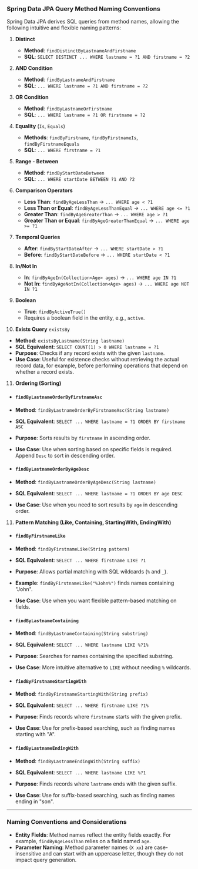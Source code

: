 
### Spring Data JPA Query Method Naming Conventions

Spring Data JPA derives SQL queries from method names, allowing the following intuitive and flexible naming patterns:

1. **Distinct**  
   - **Method**: `findDistinctByLastnameAndFirstname`
   - **SQL**: `SELECT DISTINCT ... WHERE lastname = ?1 AND firstname = ?2`

2. **AND Condition**  
   - **Method**: `findByLastnameAndFirstname`
   - **SQL**: `... WHERE lastname = ?1 AND firstname = ?2`

3. **OR Condition**  
   - **Method**: `findByLastnameOrFirstname`
   - **SQL**: `... WHERE lastname = ?1 OR firstname = ?2`

4. **Equality** (`Is`, `Equals`)  
   - **Methods**: `findByFirstname`, `findByFirstnameIs`, `findByFirstnameEquals`
   - **SQL**: `... WHERE firstname = ?1`

5. **Range - Between**  
   - **Method**: `findByStartDateBetween`
   - **SQL**: `... WHERE startDate BETWEEN ?1 AND ?2`

6. **Comparison Operators**  
   - **Less Than**: `findByAgeLessThan` → `... WHERE age < ?1`
   - **Less Than or Equal**: `findByAgeLessThanEqual` → `... WHERE age <= ?1`
   - **Greater Than**: `findByAgeGreaterThan` → `... WHERE age > ?1`
   - **Greater Than or Equal**: `findByAgeGreaterThanEqual` → `... WHERE age >= ?1`

7. **Temporal Queries**  
   - **After**: `findByStartDateAfter` → `... WHERE startDate > ?1`
   - **Before**: `findByStartDateBefore` → `... WHERE startDate < ?1`

8. **In/Not In**  
   - **In**: `findByAgeIn(Collection<Age> ages)` → `... WHERE age IN ?1`
   - **Not In**: `findByAgeNotIn(Collection<Age> ages)` → `... WHERE age NOT IN ?1`

9. **Boolean**  
   - **True**: `findByActiveTrue()`  
   - Requires a boolean field in the entity, e.g., `active`.


10. **Exists Query** `existsBy`
- **Method**: `existsByLastname(String lastname)`
- **SQL Equivalent**: `SELECT COUNT(1) > 0 WHERE lastname = ?1`
- **Purpose**: Checks if any record exists with the given `lastname`.
- **Use Case**: Useful for existence checks without retrieving the actual record data, for example, before performing operations that depend on whether a record exists.

11. **Ordering (Sorting)**

- #### `findByLastnameOrderByFirstnameAsc`
- **Method**: `findByLastnameOrderByFirstnameAsc(String lastname)`
- **SQL Equivalent**: `SELECT ... WHERE lastname = ?1 ORDER BY firstname ASC`
- **Purpose**: Sorts results by `firstname` in ascending order.
- **Use Case**: Use when sorting based on specific fields is required. Append `Desc` to sort in descending order.

- #### `findByLastnameOrderByAgeDesc`
- **Method**: `findByLastnameOrderByAgeDesc(String lastname)`
- **SQL Equivalent**: `SELECT ... WHERE lastname = ?1 ORDER BY age DESC`
- **Use Case**: Use when you need to sort results by `age` in descending order.


11. **Pattern Matching (Like, Containing, StartingWith, EndingWith)**

- #### `findByFirstnameLike`
- **Method**: `findByFirstnameLike(String pattern)`
- **SQL Equivalent**: `SELECT ... WHERE firstname LIKE ?1`
- **Purpose**: Allows partial matching with SQL wildcards (`%` and `_`).
- **Example**: `findByFirstnameLike("%John%")` finds names containing "John".
- **Use Case**: Use when you want flexible pattern-based matching on fields.

- #### `findByLastnameContaining`
- **Method**: `findByLastnameContaining(String substring)`
- **SQL Equivalent**: `SELECT ... WHERE lastname LIKE %?1%`
- **Purpose**: Searches for names containing the specified substring.
- **Use Case**: More intuitive alternative to `LIKE` without needing `%` wildcards.

- #### `findByFirstnameStartingWith`
- **Method**: `findByFirstnameStartingWith(String prefix)`
- **SQL Equivalent**: `SELECT ... WHERE firstname LIKE ?1%`
- **Purpose**: Finds records where `firstname` starts with the given prefix.
- **Use Case**: Use for prefix-based searching, such as finding names starting with "A".

- #### `findByLastnameEndingWith`
- **Method**: `findByLastnameEndingWith(String suffix)`
- **SQL Equivalent**: `SELECT ... WHERE lastname LIKE %?1`
- **Purpose**: Finds records where `lastname` ends with the given suffix.
- **Use Case**: Use for suffix-based searching, such as finding names ending in "son".



---

### Naming Conventions and Considerations

- **Entity Fields**: Method names reflect the entity fields exactly. For example, `findByAgeLessThan` relies on a field named `age`.
- **Parameter Naming**: Method parameter names (`X xx`) are case-insensitive and can start with an uppercase letter, though they do not impact query generation.
